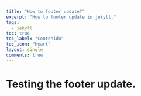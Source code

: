 ```yaml
---
title: "How to footer update?"
excerpt: "How to footer update in jekyll."
tags:
  - jekyll
toc: true
toc_label: "Contenido"
toc_icon: "heart"
layout: single
comments: true
---
```


# Testing the footer update.
